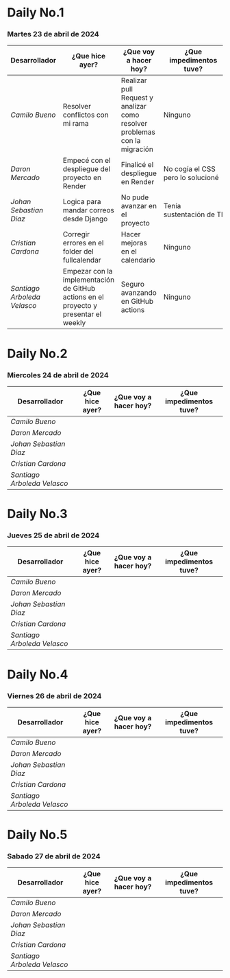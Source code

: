 # Daily No.1
### Martes 23 de abril de 2024

| Desarrollador | ¿Que hice ayer? | ¿Que voy a hacer hoy? | ¿Que impedimentos tuve? |
|-----------|-----------|-----------|-----------|
|*Camilo Bueno*   | Resolver conflictos con mi rama|Realizar pull Request y analizar como resolver problemas con la migración | Ninguno|
|*Daron Mercado* |Empecé con el despliegue del proyecto en Render| Finalicé el despliegue en Render |No cogía el CSS pero lo solucioné |
| *Johan Sebastian Diaz*  | Logica para mandar correos desde Django | No pude avanzar en el proyecto |Tenía sustentación de TI |
| *Cristian Cardona*  | Corregir errores en el folder del fullcalendar | Hacer mejoras en el calendario | Ninguno |
| *Santiago Arboleda Velasco*  | Empezar con la implementación de GitHub actions en el proyecto y presentar el weekly | Seguro avanzando en GitHub actions| Ninguno|


# Daily No.2
### Miercoles 24 de abril de 2024

| Desarrollador | ¿Que hice ayer? | ¿Que voy a hacer hoy? | ¿Que impedimentos tuve? |
|-----------|-----------|-----------|-----------|
|*Camilo Bueno*   | | | |
|*Daron Mercado* | | | |
| *Johan Sebastian Diaz*  | | | |
| *Cristian Cardona*  | | | |
| *Santiago Arboleda Velasco*  | | | |


# Daily No.3
### Jueves 25 de abril de 2024

| Desarrollador | ¿Que hice ayer? | ¿Que voy a hacer hoy? | ¿Que impedimentos tuve? |
|-----------|-----------|-----------|-----------|
|*Camilo Bueno*   | | | |
|*Daron Mercado* | | | |
| *Johan Sebastian Diaz*  | | | |
| *Cristian Cardona*  | | | |
| *Santiago Arboleda Velasco*  | | | |


# Daily No.4
### Viernes 26 de abril de 2024

| Desarrollador | ¿Que hice ayer? | ¿Que voy a hacer hoy? | ¿Que impedimentos tuve? |
|-----------|-----------|-----------|-----------|
|*Camilo Bueno*   | | | |
|*Daron Mercado* | | | |
| *Johan Sebastian Diaz*  | | | |
| *Cristian Cardona*  | | | |
| *Santiago Arboleda Velasco*  | | | |


# Daily No.5
### Sabado 27 de abril de 2024

| Desarrollador | ¿Que hice ayer? | ¿Que voy a hacer hoy? | ¿Que impedimentos tuve? |
|-----------|-----------|-----------|-----------|
|*Camilo Bueno*   | | | |
|*Daron Mercado* | | | |
| *Johan Sebastian Diaz*  | | | |
| *Cristian Cardona*  | | | |
| *Santiago Arboleda Velasco*  | | | |